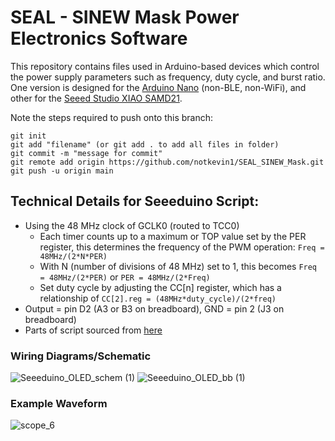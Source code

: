 # SEAL - SINEW Mask Power Electronics Software

This repository contains files used in Arduino-based devices which control the power supply parameters such as frequency, duty cycle, and burst ratio. One version is designed for the [Arduino Nano](https://store-usa.arduino.cc/products/arduino-nano/) (non-BLE, non-WiFi), and other for the [Seeed Studio XIAO SAMD21](https://www.seeedstudio.com/Seeeduino-XIAO-Arduino-Microcontroller-SAMD21-Cortex-M0+-p-4426.html).  

Note the steps required to push onto this branch:
```
git init
git add "filename" (or git add . to add all files in folder)
git commit -m "message for commit"
git remote add origin https://github.com/notkevin1/SEAL_SINEW_Mask.git
git push -u origin main
```

## Technical Details for Seeeduino Script:
- Using the 48 MHz clock of GCLK0 (routed to TCC0)
  - Each timer counts up to a maximum or TOP value set by the PER register, this determines the frequency of the PWM operation: `Freq = 48MHz/(2*N*PER)`
  - With N (number of divisions of 48 MHz) set to 1, this becomes `Freq = 48MHz/(2*PER)` or `PER = 48MHz/(2*Freq)`
  - Set duty cycle by adjusting the CC[n] register, which has a relationship of `CC[2].reg = (48MHz*duty_cycle)/(2*freq)`
- Output = pin D2 (A3 or B3 on breadboard), GND = pin 2 (J3 on breadboard)
- Parts of script sourced from [here](https://arduino.stackexchange.com/questions/85741/seeeduino-xiao-write-and-read-pwm-duration-period-using-timers)

<!-- ![Seeeduino XIAO](https://files.seeedstudio.com/wiki/Seeeduino-XIAO/img/Seeeduino-XIAO-pinout-1.jpg) -->
### Wiring Diagrams/Schematic
![Seeeduino_OLED_schem (1)](https://user-images.githubusercontent.com/61093711/205526785-302dbbd8-a1d2-492f-8910-1b07e42a27aa.png)
![Seeeduino_OLED_bb (1)](https://user-images.githubusercontent.com/61093711/205526779-3df1838e-d886-452e-9c88-fbf7f64f901e.png)

### Example Waveform
![scope_6](https://user-images.githubusercontent.com/61093711/211942071-3a559696-8df3-46fb-bc6e-bdae4dcd3852.png)
